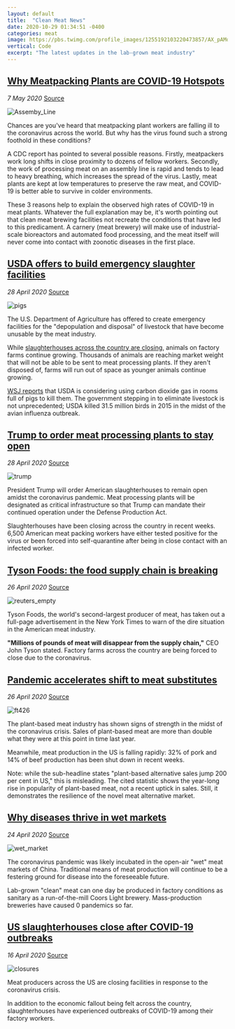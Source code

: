 ```yaml
---
layout: default
title:  "Clean Meat News"
date: 2020-10-29 01:34:51 -0400
categories: meat
image: https://pbs.twimg.com/profile_images/1255192103220473857/AX_pAMoC_400x400.png
vertical: Code
excerpt: "The latest updates in the lab-grown meat industry"
---
```


## **[Why Meatpacking Plants are COVID-19 Hotspots](https://cleanmeat.news/posts/2020/may/1)**

*7 May 2020* [Source](https://www.wired.com/story/why-meatpacking-plants-have-become-covid-19-hot-spots/)

![Assemby_Line](https://cleanmeat.news/pics/20_5_1.jpg)

Chances are you've heard that meatpacking plant workers are falling ill to the coronavirus across the world. But why has the virus found such a strong foothold in these conditions?

A CDC report has pointed to several possible reasons. Firstly, meatpackers work long shifts in close proximity to dozens of fellow workers. Secondly, the work of processing meat on an assembly line is rapid and tends to lead to heavy breathing, which increases the spread of the virus. Lastly, meat plants are kept at low temperatures to preserve the raw meat, and COVID-19 is better able to survive in colder environments.

These 3 reasons help to explain the observed high rates of COVID-19 in meat plants. Whatever the full explanation may be, it's worth pointing out that clean meat brewing facilities not recreate the conditions that have led to this predicament. A carnery (meat brewery) will make use of industrial-scale bioreactors and automated food processing, and the meat itself will never come into contact with zoonotic diseases in the first place.

## **[USDA offers to build emergency slaughter facilities](https://cleanmeat.news/posts/2020/apr/6)**

*28 April 2020* [Source](https://www.desmoinesregister.com/story/money/agriculture/2020/04/25/coronavirus-pork-producers-loss-of-processors-usda-depopulate-herds/3026312001/)

![pigs](https://cdn-a.william-reed.com/var/wrbm_gb_food_pharma/storage/images/publications/food-beverage-nutrition/globalmeatnews.com/headlines/livestock/china-processors-create-giant-pig-farm/7983788-1-eng-GB/China-processors-create-giant-pig-farm_wrbm_large.jpg)

The U.S. Department of Agriculture has offered to create emergency facilities for the "depopulation and disposal" of livestock that have become unusable by the meat industry.

While [slaughterhouses across the country are closing](https://cleanmeat.news/posts/2020/apr/1), animals on factory farms continue growing. Thousands of animals are reaching market weight that will not be able to be sent to meat processing plants. If they aren't disposed of, farms will run out of space as younger animals continue growing.

[WSJ reports](https://www.wsj.com/articles/pork-industry-usda-discuss-euthanizing-hogs-after-coronavirus-closes-plants-11588015611) that USDA is considering using carbon dioxide gas in rooms full of pigs to kill them. The government stepping in to eliminate livestock is not unprecedented; USDA killed 31.5 million birds in 2015 in the midst of the avian influenza outbreak.


## **[Trump to order meat processing plants to stay open](https://cleanmeat.news/posts/2020/apr/5)**

*28 April 2020* [Source](https://finance.yahoo.com/news/trump-order-u-meat-plants-170041467.html)

![trump](https://www.washingtonpost.com/resizer/fwyro5vwNqCaPzTz5NbX9Xs_oPw=/1440x0/smart/arc-anglerfish-washpost-prod-washpost.s3.amazonaws.com/public/YH3N7D6OYA2FZIHAGYEWU56OSU.jpg)

President Trump will order American slaughterhouses to remain open amidst the coronavirus pandemic. Meat processing plants will be designated as critical infrastructure so that Trump can mandate their continued operation under the Defense Production Act.

Slaughterhouses have been closing across the country in recent weeks. 6,500 American meat packing workers have either tested positive for the virus or been forced into self-quarantine after being in close contact with an infected worker.

## **[Tyson Foods: the food supply chain is breaking](https://cleanmeat.news/posts/2020/apr/4)**

*26 April 2020* [Source](https://twitter.com/AnaSwanson/status/1254416173854228489)

![reuters_empty](https://img.thedailybeast.com/image/upload/c_crop,d_placeholder_euli9k,h_2268,w_4032,x_0,y_0/dpr_1.5/c_limit,w_608/fl_lossy,q_auto/v1587940033/2020-03-19T191517Z_500544701_RC27NF9NRCAW_RTRMADP_3_HEALTH-CORONAVIRUS-USA-TYSON-FOODS_ele2tt)

Tyson Foods, the world's second-largest producer of meat, has taken out a full-page advertisement in the New York Times to warn of the dire situation in the American meat industry.

**"Millions of pounds of meat will disappear from the supply chain,"** CEO John Tyson stated. Factory farms across the country are being forced to close due to the coronavirus.

## **[Pandemic accelerates shift to meat substitutes](https://cleanmeat.news/posts/2020/apr/3)**

*26 April 2020* [Source](https://www.ft.com/content/0127984a-6def-4040-9bca-002b6ffd4e0a)

![ft426](https://www.ft.com/__origami/service/image/v2/images/raw/https%3A%2F%2Fd1e00ek4ebabms.cloudfront.net%2Fproduction%2F90c19457-3af0-4e54-aae9-2cac281c7b3a.jpg?fit=scale-down&source=next&width=700)

The plant-based meat industry has shown signs of strength in the midst of the coronavirus crisis. Sales of plant-based meat are more than double what they were at this point in time last year.

Meanwhile, meat production in the US is falling rapidly: 32% of pork and 14% of beef production has been shut down in recent weeks.

Note: while the sub-headline states "plant-based alternative sales jump 200 per cent in US," this is misleading. The cited statistic shows the year-long rise in popularity of plant-based meat, not a recent uptick in sales. Still, it demonstrates the resilience of the novel meat alternative market.

## **[Why diseases thrive in wet markets](https://cleanmeat.news/posts/2020/apr/2)**

*24 April 2020* [Source](https://www.themorningbulletin.com.au/news/why-diseases-thrive-in-wet-markets/3998069/)

![wet_market](https://media.apnarm.net.au/media/images/2020/04/19/v3imagesbinb672536bb9f573c2b7740c5f4f899de6-jxxsmhqxq3tghrtz6u2_ct1880x930.jpg)

The coronavirus pandemic was likely incubated in the open-air "wet" meat markets of China. Traditional means of meat production will continue to be a festering ground for disease into the foreseeable future.

Lab-grown "clean" meat can one day be produced in factory conditions as sanitary as a run-of-the-mill Coors Light brewery. Mass-production breweries have caused 0 pandemics so far.

## **[US slaughterhouses close after COVID-19 outbreaks](https://cleanmeat.news/posts/2020/apr/1)**

*16 April 2020* [Source](https://www.ft.com/content/9e3f906f-7db0-4027-974f-bf7393d60068)

![closures](https://s.yimg.com/ny/api/res/1.2/sTxLxzUYaKKWg0cIxn0Asg--~A/YXBwaWQ9aGlnaGxhbmRlcjtzbT0xO3c9MTI4MDtoPTk2MA--/https://media.zenfs.com/en/bloomberg_markets_842/121cfc3ab4bb1fb51b13c2643630384b)

Meat producers across the US are closing facilities in response to the coronavirus crisis.

In addition to the economic fallout being felt across the country, slaughterhouses have experienced outbreaks of COVID-19 among their factory workers.
